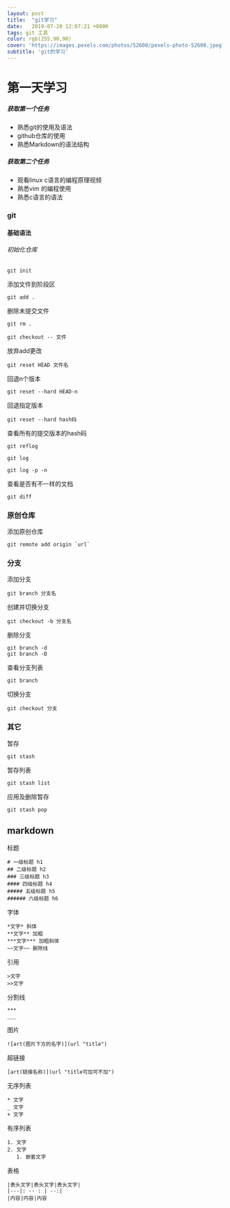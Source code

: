 ```yaml
---
layout: post
title:  "git学习"
date:   2019-07-20 12:07:21 +0800
tags: git 工具 
color: rgb(255,90,90)
cover: 'https://images.pexels.com/photos/52608/pexels-photo-52608.jpeg?auto=compress&cs=tinysrgb&dpr=3&h=750&w=1260'
subtitle: 'git的学习'
---
```

# 第一天学习

##### 获取第一个任务

* 熟悉git的使用及语法
* github仓库的使用
* 熟悉Markdown的语法结构

##### 获取第二个任务

* 观看linux c语言的编程原理视频
* 熟悉vim 的编程使用
* 熟悉c语言的语法



### git

#### 基础语法

###### 初始化仓库

```
git init
```

添加文件到阶段区

```
git add .
```

删除未提交文件

```
git rm .
```

```
git checkout -- 文件
```

放弃add更改

```
git reset HEAD 文件名
```

回退n个版本

```
git reset --hard HEAD-n
```

回退指定版本

```
git reset --hard hash码
```

查看所有的提交版本的hash码

```
git reflog
```

```
git log
```

```
git log -p -n
```

查看是否有不一样的文档

````
git diff
````



### 原创仓库

添加原创仓库

````
git remote add origin `url`
````



### 分支

添加分支

```
git branch 分支名
```

创建并切换分支

```
git checkout -b 分支名
```

删除分支

```
git branch -d
git branch -D
```

查看分支列表

```
git branch
```

切换分支

```
git checkout 分支
```

### 其它

暂存

```
git stash
```

暂存列表

```
git stash list
```

应用及删除暂存

```
git stash pop
```



## markdown

标题

```
# 一级标题 h1
## 二级标题 h2
### 三级标题 h3
#### 四级标题 h4
##### 五级标题 h5
###### 六级标题 h6
```

字体

```
*文字* 斜体
**文字** 加粗
***文字*** 加粗斜体
~~文字~~ 删除线
```

引用

```
>文字
>>文字
```

分割线

```
***
___
```

图片

```
![art(图片下方的名字)](url "title")
```

超链接

```
[art(链接名称)](url "title可加可不加")
```

无序列表

```
* 文字
_ 文字
+ 文字
```

有序列表

```
1. 文字
2. 文字
   1. 嵌套文字
```

表格

```
|表头文字|表头文字|表头文字|
|---|: -- : | --:|
|内容|内容|内容
```

